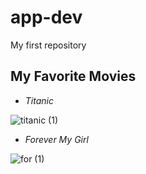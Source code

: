 # app-dev
My first repository
## My Favorite Movies

- *Titanic*


![titanic (1)](https://user-images.githubusercontent.com/103471862/206368874-a81af25d-cbfe-4a43-97df-3add986c05e1.jpg)

- *Forever My Girl*


![for (1)](https://user-images.githubusercontent.com/103471862/206371905-ada5c598-973c-41b5-96a3-596100b44155.jpg)
